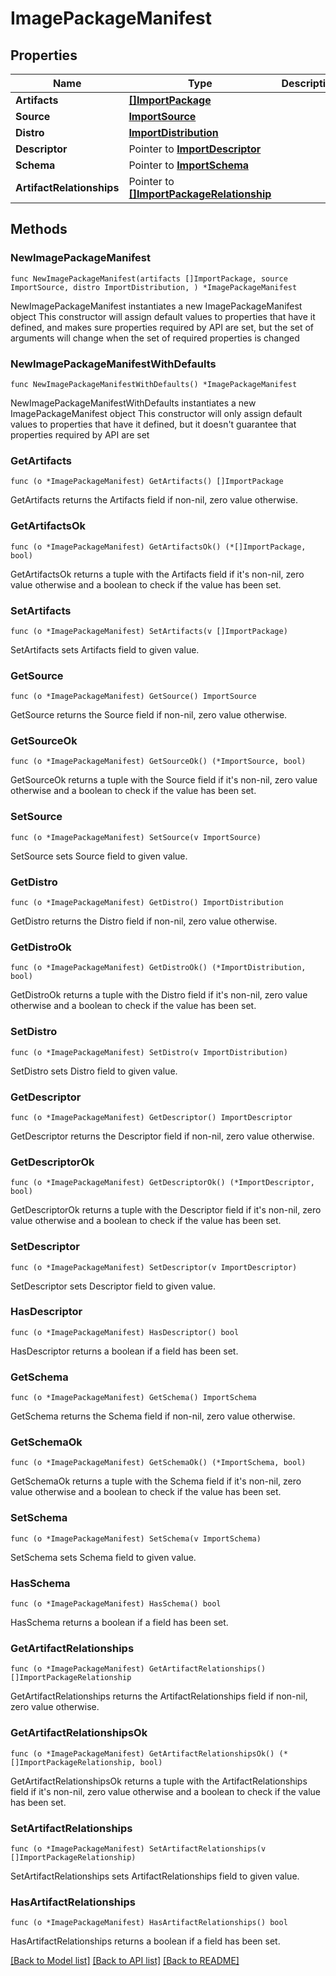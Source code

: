 # ImagePackageManifest

## Properties

Name | Type | Description | Notes
------------ | ------------- | ------------- | -------------
**Artifacts** | [**[]ImportPackage**](ImportPackage.md) |  | 
**Source** | [**ImportSource**](ImportSource.md) |  | 
**Distro** | [**ImportDistribution**](ImportDistribution.md) |  | 
**Descriptor** | Pointer to [**ImportDescriptor**](ImportDescriptor.md) |  | [optional] 
**Schema** | Pointer to [**ImportSchema**](ImportSchema.md) |  | [optional] 
**ArtifactRelationships** | Pointer to [**[]ImportPackageRelationship**](ImportPackageRelationship.md) |  | [optional] 

## Methods

### NewImagePackageManifest

`func NewImagePackageManifest(artifacts []ImportPackage, source ImportSource, distro ImportDistribution, ) *ImagePackageManifest`

NewImagePackageManifest instantiates a new ImagePackageManifest object
This constructor will assign default values to properties that have it defined,
and makes sure properties required by API are set, but the set of arguments
will change when the set of required properties is changed

### NewImagePackageManifestWithDefaults

`func NewImagePackageManifestWithDefaults() *ImagePackageManifest`

NewImagePackageManifestWithDefaults instantiates a new ImagePackageManifest object
This constructor will only assign default values to properties that have it defined,
but it doesn't guarantee that properties required by API are set

### GetArtifacts

`func (o *ImagePackageManifest) GetArtifacts() []ImportPackage`

GetArtifacts returns the Artifacts field if non-nil, zero value otherwise.

### GetArtifactsOk

`func (o *ImagePackageManifest) GetArtifactsOk() (*[]ImportPackage, bool)`

GetArtifactsOk returns a tuple with the Artifacts field if it's non-nil, zero value otherwise
and a boolean to check if the value has been set.

### SetArtifacts

`func (o *ImagePackageManifest) SetArtifacts(v []ImportPackage)`

SetArtifacts sets Artifacts field to given value.


### GetSource

`func (o *ImagePackageManifest) GetSource() ImportSource`

GetSource returns the Source field if non-nil, zero value otherwise.

### GetSourceOk

`func (o *ImagePackageManifest) GetSourceOk() (*ImportSource, bool)`

GetSourceOk returns a tuple with the Source field if it's non-nil, zero value otherwise
and a boolean to check if the value has been set.

### SetSource

`func (o *ImagePackageManifest) SetSource(v ImportSource)`

SetSource sets Source field to given value.


### GetDistro

`func (o *ImagePackageManifest) GetDistro() ImportDistribution`

GetDistro returns the Distro field if non-nil, zero value otherwise.

### GetDistroOk

`func (o *ImagePackageManifest) GetDistroOk() (*ImportDistribution, bool)`

GetDistroOk returns a tuple with the Distro field if it's non-nil, zero value otherwise
and a boolean to check if the value has been set.

### SetDistro

`func (o *ImagePackageManifest) SetDistro(v ImportDistribution)`

SetDistro sets Distro field to given value.


### GetDescriptor

`func (o *ImagePackageManifest) GetDescriptor() ImportDescriptor`

GetDescriptor returns the Descriptor field if non-nil, zero value otherwise.

### GetDescriptorOk

`func (o *ImagePackageManifest) GetDescriptorOk() (*ImportDescriptor, bool)`

GetDescriptorOk returns a tuple with the Descriptor field if it's non-nil, zero value otherwise
and a boolean to check if the value has been set.

### SetDescriptor

`func (o *ImagePackageManifest) SetDescriptor(v ImportDescriptor)`

SetDescriptor sets Descriptor field to given value.

### HasDescriptor

`func (o *ImagePackageManifest) HasDescriptor() bool`

HasDescriptor returns a boolean if a field has been set.

### GetSchema

`func (o *ImagePackageManifest) GetSchema() ImportSchema`

GetSchema returns the Schema field if non-nil, zero value otherwise.

### GetSchemaOk

`func (o *ImagePackageManifest) GetSchemaOk() (*ImportSchema, bool)`

GetSchemaOk returns a tuple with the Schema field if it's non-nil, zero value otherwise
and a boolean to check if the value has been set.

### SetSchema

`func (o *ImagePackageManifest) SetSchema(v ImportSchema)`

SetSchema sets Schema field to given value.

### HasSchema

`func (o *ImagePackageManifest) HasSchema() bool`

HasSchema returns a boolean if a field has been set.

### GetArtifactRelationships

`func (o *ImagePackageManifest) GetArtifactRelationships() []ImportPackageRelationship`

GetArtifactRelationships returns the ArtifactRelationships field if non-nil, zero value otherwise.

### GetArtifactRelationshipsOk

`func (o *ImagePackageManifest) GetArtifactRelationshipsOk() (*[]ImportPackageRelationship, bool)`

GetArtifactRelationshipsOk returns a tuple with the ArtifactRelationships field if it's non-nil, zero value otherwise
and a boolean to check if the value has been set.

### SetArtifactRelationships

`func (o *ImagePackageManifest) SetArtifactRelationships(v []ImportPackageRelationship)`

SetArtifactRelationships sets ArtifactRelationships field to given value.

### HasArtifactRelationships

`func (o *ImagePackageManifest) HasArtifactRelationships() bool`

HasArtifactRelationships returns a boolean if a field has been set.


[[Back to Model list]](../README.md#documentation-for-models) [[Back to API list]](../README.md#documentation-for-api-endpoints) [[Back to README]](../README.md)


